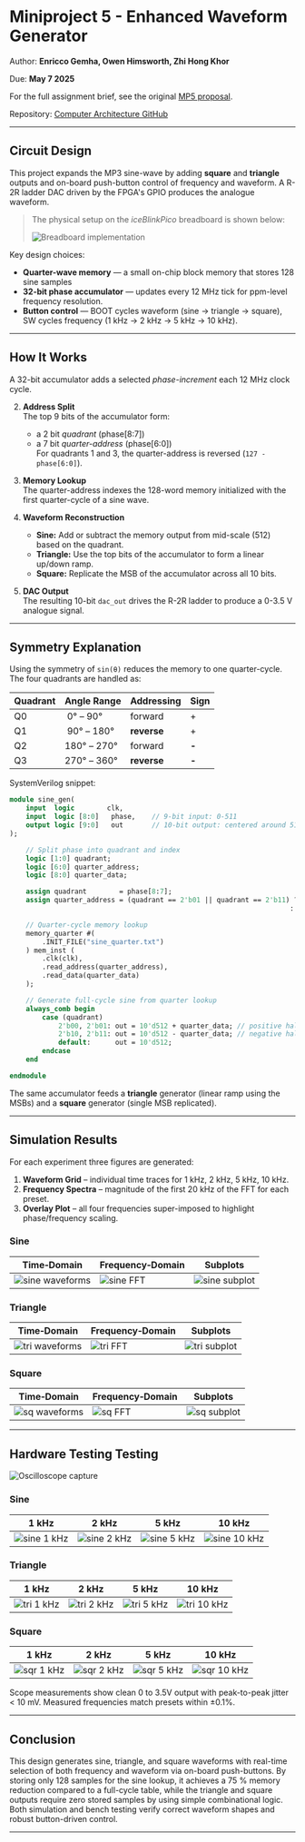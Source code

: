 # Miniproject 5 - Enhanced Waveform Generator

Author: **Enricco Gemha, Owen Himsworth, Zhi Hong Khor**

Due: **May 7 2025**

For the full assignment brief, see the original [MP5 proposal](https://github.com/G3mha/Computer-Architecture/blob/main/miniproject05/README.pdf).

Repository: [Computer Architecture GitHub](https://github.com/G3mha/Computer-Architecture/tree/main/miniproject03)

---

## Circuit Design

This project expands the MP3 sine-wave by adding **square** and **triangle** outputs and on-board push-button control of frequency and waveform. A R-2R ladder DAC driven by the FPGA's GPIO produces the analogue waveform.

> The physical setup on the *iceBlinkPico* breadboard is shown below:
>
> ![Breadboard implementation](./oscilloscope/circuit.jpg)

Key design choices:

* **Quarter-wave memory** — a small on-chip block memory that stores 128 sine samples
* **32-bit phase accumulator** — updates every 12 MHz tick for ppm-level frequency resolution.
* **Button control** — BOOT cycles waveform (sine -> triangle -> square), SW cycles frequency (1 kHz -> 2 kHz -> 5 kHz -> 10 kHz).


---

## How It Works

   A 32-bit accumulator adds a selected *phase-increment* each 12 MHz clock cycle.

2. **Address Split**  
   The top 9 bits of the accumulator form:
   - a 2 bit *quadrant* (phase[8:7])  
   - a 7 bit *quarter-address* (phase[6:0])  
   For quadrants 1 and 3, the quarter-address is reversed (`127 - phase[6:0]`).

3. **Memory Lookup**  
   The quarter-address indexes the 128-word memory initialized with the first quarter-cycle of a sine wave.

4. **Waveform Reconstruction**  
   - **Sine:** Add or subtract the memory output from mid-scale (512) based on the quadrant.  
   - **Triangle:** Use the top bits of the accumulator to form a linear up/down ramp.  
   - **Square:** Replicate the MSB of the accumulator across all 10 bits.

5. **DAC Output**  
   The resulting 10-bit `dac_out` drives the R-2R ladder to produce a 0-3.5 V analogue signal.

---

## Symmetry Explanation

Using the symmetry of `sin(θ)` reduces the memory to one quarter-cycle. The four quadrants are handled as:

| Quadrant | Angle Range | Addressing  | Sign  |
| -------- | ----------- | ----------- | ----- |
| Q0       |  0° – 90°   | forward     | +     |
| Q1       |  90° – 180° | **reverse** | +     |
| Q2       | 180° – 270° | forward     | **-** |
| Q3       | 270° – 360° | **reverse** | **-** |

SystemVerilog snippet:

```systemverilog
module sine_gen(
    input  logic        clk,
    input  logic [8:0]   phase,    // 9-bit input: 0-511
    output logic [9:0]   out       // 10-bit output: centered around 512
);

    // Split phase into quadrant and index
    logic [1:0] quadrant;
    logic [6:0] quarter_address;
    logic [8:0] quarter_data;

    assign quadrant        = phase[8:7];
    assign quarter_address = (quadrant == 2'b01 || quadrant == 2'b11) ? (7'd127 - phase[6:0])
                                                                     : phase[6:0];

    // Quarter-cycle memory lookup
    memory_quarter #(
        .INIT_FILE("sine_quarter.txt")
    ) mem_inst (
        .clk(clk),
        .read_address(quarter_address),
        .read_data(quarter_data)
    );

    // Generate full-cycle sine from quarter lookup
    always_comb begin
        case (quadrant)
            2'b00, 2'b01: out = 10'd512 + quarter_data; // positive half
            2'b10, 2'b11: out = 10'd512 - quarter_data; // negative half
            default:      out = 10'd512;
        endcase
    end

endmodule
```

The same accumulator feeds a **triangle** generator (linear ramp using the MSBs) and a **square** generator (single MSB replicated).

---

## Simulation Results
For each experiment three figures are generated:

1. **Waveform Grid** – individual time traces for 1 kHz, 2 kHz, 5 kHz, 10 kHz.
2. **Frequency Spectra** – magnitude of the first 20 kHz of the FFT for each preset.
3. **Overlay Plot** – all four frequencies super-imposed to highlight phase/frequency scaling.

### Sine

| Time‑Domain                           | Frequency‑Domain                   | Subplots                            |
| ------------------------------------- | ---------------------------------- | ---------------------------------- |
| ![sine waveforms](./sineplots/sine_waveforms.png) | ![sine FFT](./sineplots/sine_fft_subplots.png) | ![sine subplot](./sineplots/sine_subplots.png) |



### Triangle

| Time‑Domain                         | Frequency‑Domain                 | Subplots                          |
| ----------------------------------- | -------------------------------- | -------------------------------- |
| ![tri waveforms](./triplots/tri_waveforms.png) | ![tri FFT](./triplots/tri_fft_subplots.png) | ![tri subplot](./triplots/tri_subplots.png) |



### Square

| Time‑Domain                        | Frequency‑Domain                | Subplots                         |
| ---------------------------------- | ------------------------------- | ------------------------------- |
| ![sq waveforms](./sqrplots/sqr_waveforms.png) | ![sq FFT](./sqrplots/sqr_fft_subplots.png) | ![sq subplot](./sqrplots/sqr_subplots.png) |


---

## Hardware Testing Testing

![Oscilloscope capture](./oscilloscope/Oscilloscope.jpg)

### Sine

| 1 kHz                                              | 2 kHz                                              | 5 kHz                                              | 10 kHz                                             |
|:--------------------------------------------------:|:--------------------------------------------------:|:--------------------------------------------------:|:--------------------------------------------------:|
| ![sine 1 kHz](./oscilloscope/sine_1khz.jpg)        | ![sine 2 kHz](./oscilloscope/sine_2kHz.jpg)        | ![sine 5 kHz](./oscilloscope/sine_5kHz.jpg)        | ![sine 10 kHz](./oscilloscope/sine_10kHz.jpg)      |

### Triangle

| 1 kHz                                              | 2 kHz                                              | 5 kHz                                              | 10 kHz                                             |
|:--------------------------------------------------:|:--------------------------------------------------:|:--------------------------------------------------:|:--------------------------------------------------:|
| ![tri 1 kHz](./oscilloscope/tri_1khz.jpg)          | ![tri 2 kHz](./oscilloscope/tri_2kHz.jpg)          | ![tri 5 kHz](./oscilloscope/tri_5kHz.jpg)          | ![tri 10 kHz](./oscilloscope/tri_10kHz.jpg)        |

### Square

| 1 kHz                                              | 2 kHz                                              | 5 kHz                                              | 10 kHz                                             |
|:--------------------------------------------------:|:--------------------------------------------------:|:--------------------------------------------------:|:--------------------------------------------------:|
| ![sqr 1 kHz](./oscilloscope/sqr_1kHz.jpg)          | ![sqr 2 kHz](./oscilloscope/sqr_2kHz.jpg)          | ![sqr 5 kHz](./oscilloscope/sqr_5kHz.jpg)          | ![sqr 10 kHz](./oscilloscope/sqr_10kHz.jpg)        |


Scope measurements show clean 0 to 3.5V output with peak-to-peak jitter < 10 mV. Measured frequencies match presets within ±0.1%.

---

## Conclusion

This design generates sine, triangle, and square waveforms with real-time selection of both frequency and waveform via on-board push-buttons. By storing only 128 samples for the sine lookup, it achieves a 75 % memory reduction compared to a full-cycle table, while the triangle and square outputs require zero stored samples by using simple combinational logic. Both simulation and bench testing verify correct waveform shapes and robust button-driven control.

---

